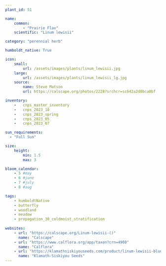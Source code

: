 ```yaml
---
plant_id: 51

name: 
    common: 
        - "Prairie Flax"  
    scientific: "Linum lewisii"  

category: "perennial herb"

humboldt_native: True

icon: 
    small: 
        url: /assets/images/plants/linum_lewisii.jpg
    large: 
        url: /assets/images/plants/linum_lewisii_lg.jpg
    source: 
        name: Steve Matson 
        url: https://calscape.org/photos/2228?srchcr=sc642a2d0bca0bf

inventory: 
    -   cnps_master_inventory
    -   cnps_2023_10
    -   cnps_2023_spring
    -   cnps_2023_05 
    -   cnps_2023_07 

sun_requirements:
  - "Full Sun"

size:
    height: 
        min: 1.5
        max: 3

bloom_calendar: 
    - 5 #may
    - 6 #june
    - 7 #july
    - 8 #aug

tags:
    - humboldtNative
    - butterfly
    - woodland
    - meadow
    - propagation_30_coldmoist_stratification
    
websites:
    - url: "https://calscape.org/Linum-lewisii-()"
      name: "Calscape"
    - url: "https://www.calflora.org/app/taxon?crn=4908"
      name: "Calflora"
    - url: "https://klamathsiskiyouseeds.com/product/linum-lewisii-blue-wild-flax/"
      name: "Klamath-Siskiyou Seeds"
---
```

